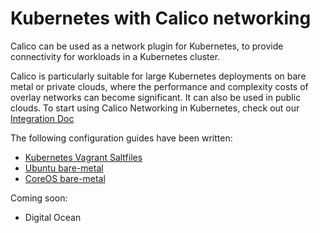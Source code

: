 # Kubernetes with Calico networking
Calico can be used as a network plugin for Kubernetes, to provide connectivity for workloads in a Kubernetes cluster.

Calico is particularly suitable for large Kubernetes deployments on bare metal or private clouds, where the performance and complexity costs of overlay networks can become significant. It can also be used in public clouds.
To start using Calico Networking in Kubernetes, check out our [Integration Doc](https://github.com/projectcalico/calico-docker/tree/master/docs/kubernetes/KubernetesIntegration.md)

The following configuration guides have been written:

- [Kubernetes Vagrant Saltfiles](https://github.com/projectcalico/calico-docker/tree/master/docs/kubernetes/VagrantProvisioner.md)
- [Ubuntu bare-metal](https://github.com/kubernetes/kubernetes/blob/master/docs/getting-started-guides/ubuntu-calico.md)
- [CoreOS bare-metal](https://github.com/GoogleCloudPlatform/kubernetes/blob/master/docs/getting-started-guides/coreos/bare_metal_calico.md)

Coming soon:

- Digital Ocean

